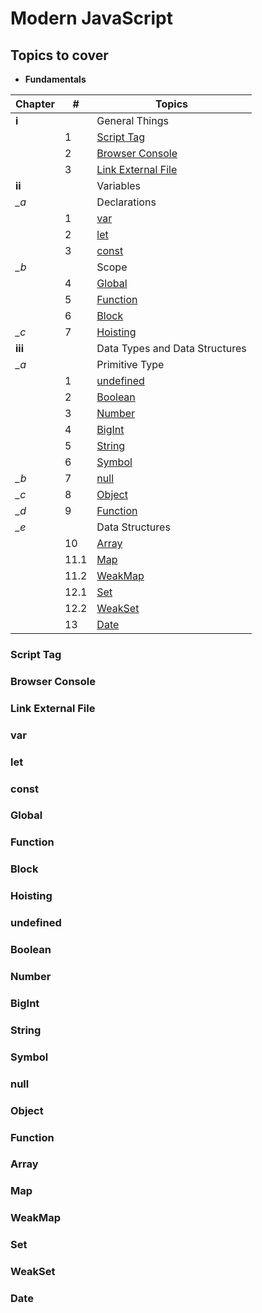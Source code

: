 # Modern JavaScript

## Topics to cover

* **Fundamentals**

| Chapter | # | Topics |
| ------- | - | ------ |
| **i** |  | General Things |
|  | 1 | [Script Tag](#script-tag) |
|  | 2 | [Browser Console](#browser-console) |
|  | 3 | [Link External File](#link-external-file) |
| **ii** |  | Variables |
| *_a* |  | Declarations |
|  | 1 | [var](#var) |
|  | 2 | [let](#let) |
|  | 3 | [const](#const) |
| *_b* |  | Scope |
|  | 4 | [Global](#global) |
|  | 5 | [Function](#function) |
|  | 6 | [Block](#block) |
| *_c* | 7 | [Hoisting](#Hoisting) |
| **iii** | | Data Types and Data Structures |
| *_a* |  | Primitive Type |
|  | 1 | [undefined](#undefined) |
|  | 2 | [Boolean](#boolean) |
|  | 3 | [Number](#Number) |
|  | 4 | [BigInt](#BigInt) |
|  | 5 | [String](#string) |
|  | 6 | [Symbol](#symbol) |
| *_b* | 7 | [null](#null) |
| *_c* | 8 | [Object](#object) |
| *_d* | 9 | [Function](#function) |
| *_e* |  | Data Structures |
|  | 10 | [Array](#array) |
|  | 11.1 | [Map](#map) |
|  | 11.2 | [WeakMap](#weakMap) |
|  | 12.1 | [Set](#set) |
|  | 12.2 | [WeakSet](#weakSet) |
|  | 13 | [Date](#date) |



### Script Tag


### Browser Console


### Link External File


### var


### let


### const


### Global


### Function


### Block


### Hoisting


### undefined


### Boolean


### Number


### BigInt 


### String


### Symbol


### null


### Object


### Function


### Array


### Map


### WeakMap


### Set


### WeakSet


### Date
